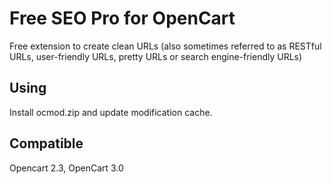 # Free SEO Pro for OpenCart
Free extension to create clean URLs (also sometimes referred to as RESTful URLs, user-friendly URLs, pretty URLs or search engine-friendly URLs)

## Using
Install ocmod.zip and update modification cache.

## Compatible
Opencart 2.3, OpenCart 3.0
